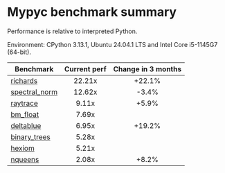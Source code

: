 # Mypyc benchmark summary

Performance is relative to interpreted Python.

Environment: CPython 3.13.1, Ubuntu 24.04.1 LTS and Intel Core i5-1145G7 (64-bit).

| Benchmark | Current perf | Change in 3 months |
| --- | :---: | :---: |
| [richards](benchmarks/richards.md) | 22.21x | +22.1% |
| [spectral_norm](benchmarks/spectral_norm.md) | 12.62x | -3.4% |
| [raytrace](benchmarks/raytrace.md) | 9.11x | +5.9% |
| [bm_float](benchmarks/bm_float.md) | 7.69x |  |
| [deltablue](benchmarks/deltablue.md) | 6.95x | +19.2% |
| [binary_trees](benchmarks/binary_trees.md) | 5.28x |  |
| [hexiom](benchmarks/hexiom.md) | 5.21x |  |
| [nqueens](benchmarks/nqueens.md) | 2.08x | +8.2% |
